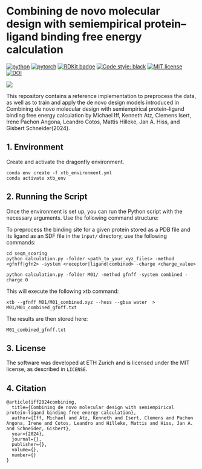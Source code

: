 
# Combining de novo molecular design with semiempirical protein–ligand binding free energy calculation

[![python](https://img.shields.io/badge/Python-3.8-3776AB.svg?style=flat&logo=python&logoColor=yellow)](https://www.python.org)
[![pytorch](https://img.shields.io/badge/PyTorch-1.13.1-EE4C2C.svg?style=flat&logo=pytorch)](https://pytorch.org)
[![RDKit badge](https://img.shields.io/badge/Powered%20by-RDKit-3838ff.svg?logo=data:image/png;base64,iVBORw0KGgoAAAANSUhEUgAAABAAAAAQBAMAAADt3eJSAAAABGdBTUEAALGPC/xhBQAAACBjSFJNAAB6JgAAgIQAAPoAAACA6AAAdTAAAOpgAAA6mAAAF3CculE8AAAAFVBMVEXc3NwUFP8UPP9kZP+MjP+0tP////9ZXZotAAAAAXRSTlMAQObYZgAAAAFiS0dEBmFmuH0AAAAHdElNRQfmAwsPGi+MyC9RAAAAQElEQVQI12NgQABGQUEBMENISUkRLKBsbGwEEhIyBgJFsICLC0iIUdnExcUZwnANQWfApKCK4doRBsKtQFgKAQC5Ww1JEHSEkAAAACV0RVh0ZGF0ZTpjcmVhdGUAMjAyMi0wMy0xMVQxNToyNjo0NyswMDowMDzr2J4AAAAldEVYdGRhdGU6bW9kaWZ5ADIwMjItMDMtMTFUMTU6MjY6NDcrMDA6MDBNtmAiAAAAAElFTkSuQmCC)](https://www.rdkit.org/)
[![Code style: black](https://img.shields.io/badge/code%20style-black-000000.svg)](https://github.com/psf/black)
[![MIT license](https://img.shields.io/badge/License-MIT-blue.svg)](https://lbesson.mit-license.org/)
[![DOI](https://img.shields.io/badge/DOI-10.1038/s41557--023--01360--5-green)]()

![](imgs/docking_dg_calculation.png)

This repository contains a reference implementation to preprocess the data, as well as to train and apply the de novo design models introduced in Combining de novo molecular design with semiempirical protein–ligand binding free energy calculation by Michael Iff, Kenneth Atz, Clemens Isert, Irene Pachon Angona, Leandro Cotos, Mattis Hilleke, Jan A. Hiss, and Gisbert Schneider(2024).


## 1. Environment
Create and activate the dragonfly environment. 

```
conda env create -f xtb_environment.yml
conda activate xtb_env
```


## 2. Running the Script

Once the environment is set up, you can run the Python script with the necessary arguments. Use the following command structure:

To preprocess the binding site for a given protein stored as a PDB file and its ligand as an SDF file in the `input/` directory, use the following commands:

```
cd seqm_scoring
python calculation.py -folder <path_to_your_xyz_files> -method <gfnff|gfn2> -system <receptor|ligand|combined> -charge <charge_value>
```

```
python calculation.py -folder M01/ -method gfnff -system combined -charge 0
```

This will execute the following xtb command:
```
xtb --gfnff M01/M01_combined.xyz --hess --gbsa water  > M01/M01_combined_gfnff.txt
```

The results are then stored here:
```
M01_combined_gfnff.txt
```

## 3. License
The software was developed at ETH Zurich and is licensed under the MIT license, as described in `LICENSE`.

## 4. Citation
```
@article{iff2024combining,
  title={Combining de novo molecular design with semiempirical protein–ligand binding free energy calculation},
  author={Iff, Michael and Atz, Kenneth and Isert, Clemens and Pachon Angona, Irene and Cotos, Leandro and Hilleke, Mattis and Hiss, Jan A. and Schneider, Gisbert},
  year={2024},
  journal={},
  publisher={},
  volume={},
  number={}
}
```


